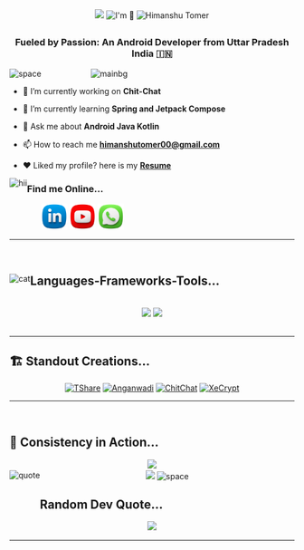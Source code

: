 <div align="center">

  <img height=100px; src="https://github.com/tomer00/tomer00/assets/68748487/51b23dac-2873-45ec-bb47-6190f09e2282">
  <img height=120px; src="https://readme-typing-svg.demolab.com?font=Chelsea+Market+&weight=900&duration=1&pause=1000&color=00F7D7&width=60&lines=I'm" alt="I'm 👋" />
  <img height=120px; src="https://readme-typing-svg.demolab.com?font=Chelsea+Market+&weight=900&pause=1000&color=15F762&width=220&lines=Himanshu+Tomer;Andriod+Developer" alt="Himanshu Tomer" />
</div>
<h2> </h2>
<h3 align="center">Fueled by Passion: An Android Developer from Uttar Pradesh India 🇮🇳</h3>
 <img src="https://github.com/tomer00/tomer00/assets/68748487/9a4ac5fa-efb6-4e5a-9c0d-7be90f6b9d41" alt="space" width="100%" height="40"/>
 <img align="right" width=360px; src="https://github.com/tomer00/tomer00/assets/68748487/ea2dcf3e-9689-41f5-8609-99829936d6a2" alt="mainbg"/>

  
- 🔭 I’m currently working on **Chit-Chat**

- 🌱 I’m currently learning **Spring and Jetpack Compose**

- 💬 Ask me about **Android Java Kotlin**

- 📫 How to reach me **himanshutomer00@gmail.com**

- ❤️ Liked my profile? here is my <a href="https://github.com/hindu744/qrator744/blob/main/AndroidResume.png">**Resume**</a>

 
<img align="left" height=40px; src="https://github.com/tomer00/tomer00/assets/68748487/c1e8326f-89cd-481e-8542-4ebcf9b71d26" alt="hii"/>
<h3 align="left">Find me Online...</h3>
<div align="left">
<img width="52"/>
<a href="https://linkedin.com/in/tomer00"><img src="https://github.com/hindu744/qrator744/blob/main/iconLinkedIn.webp" alt="LinkedIn" width="46"/></a>
<a href="https://www.youtube.com/@codewithtomer" target="blank"><img src="https://github.com/hindu744/qrator744/blob/main/iconYoutube.webp" alt="YouTube" width="46" /></a>
<a href="https://api.whatsapp.com/send/?phone=919997628974&text=Hii+Himanshu&type=phone_number" target="blank"><img src="https://github.com/hindu744/qrator744/blob/main/iconWhatsapp.webp" alt="Whatsapp" width="46" /></a>
</div>
 <hr/>‎ ‎ ‎ ‎ 
 <div align="left">
   <img align="left" height=34px; src="https://github.com/tomer00/tomer00/assets/68748487/7d141320-94c9-4212-916a-3a574435637f" alt="cat"/>
<h2 align="left"> Languages-Frameworks-Tools...</h2>
 </div>‎ ‎ ‎ ‎ ‎ ‎‎ ‎ ‎ ‎ ‎ ‎ ‎  ‎   

<br/>
<div align="center">
    <img src="https://skillicons.dev/icons?i=androidstudio,idea,java,kotlin,php,ktor,hibernate,spring,css,git" />
    <img src="https://skillicons.dev/icons?i=ubuntu,cpp,javascript,github,express,nodejs,firebase,html,mongodb,c,mysql,postman" /><br>
</div>

<br/>
<hr/>
<h2>🏗️ ‎Standout Creations...</h2>

<div align="center">
  <a href="https://github.com/tomer00/TShare"><img src="https://github-readme-stats-git-masterrstaa-rickstaa.vercel.app/api/pin/?username=tomer00&repo=TShare&theme=blue-green" alt="TShare"/></a>
<a href="https://github.com/tomer00/Anganwadi-Helper"><img src="https://github-readme-stats-git-masterrstaa-rickstaa.vercel.app/api/pin/?username=tomer00&repo=Anganwadi-Helper&theme=blue-green" alt="Anganwadi"/></a>
<a href="https://github.com/tomer00/ChitChat"><img src="https://github-readme-stats-git-masterrstaa-rickstaa.vercel.app/api/pin/?username=tomer00&repo=ChitChat&theme=blue-green" alt="ChitChat"/></a>
<a href="https://github.com/tomer00/XeCrypt"><img src="https://github-readme-stats-git-masterrstaa-rickstaa.vercel.app/api/pin/?username=tomer00&repo=XeCrypt&theme=blue-green" alt="XeCrypt"/></a>
</div>
<hr/>
<br/>
<h2>🎢 Consistency in Action...</h2>
<p align="center">
<img src="https://github-readme-streak-stats.herokuapp.com/?user=tomer00&theme=blue-green&hide_border=false">
  <br/>
<img src="https://github-readme-stats.vercel.app/api/top-langs/?username=tomer00&theme=blue-green&hide_border=false&include_all_commits=true&count_private=true&layout=compact"/>

<img src="https://github.com/tomer00/tomer00/assets/68748487/9a4ac5fa-efb6-4e5a-9c0d-7be90f6b9d41" alt="space" width="100%" height="48px"/>

<img align="left" height=80px; src="https://github.com/tomer00/tomer00/assets/68748487/1a2b26bd-e45e-4c0c-93b8-cb0d0eebfbc3" alt="quote"/>
<h2 align="left">Random Dev Quote...</h2>

<p align="center">
<img src="https://quotes-github-readme.vercel.app/api?type=horizontal&theme=tokyonight">

<hr/>

